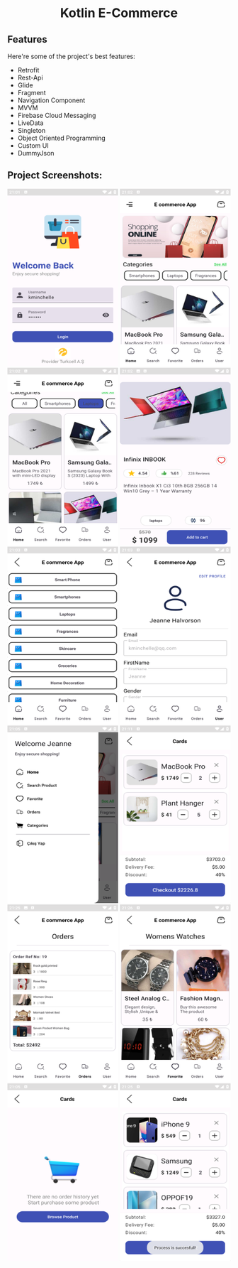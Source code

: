 <h1 align="center" id="title">Kotlin E-Commerce</h1>

<h2>Features</h2>

Here're some of the project's best features:

*   Retrofit
*   Rest-Api
*   Glide
*   Fragment
*   Navigation Component
*   MVVM
*   Firebase Cloud Messaging
*   LiveData
*   Singleton
*   Object Oriented Programming
*   Custom UI
*   DummyJson

<h2>Project Screenshots:</h2>

<img src="https://raw.githubusercontent.com/gorkemarslanbogan/kotlinecommerceapp/ea541a2b7b745c9cc9a11a1a44f9a127c7f28972/ScreenShoots/Screenshot_20231216-210127.png" alt="project-screenshot" width="250" height="400/">

<img src="https://raw.githubusercontent.com/gorkemarslanbogan/kotlinecommerceapp/ea541a2b7b745c9cc9a11a1a44f9a127c7f28972/ScreenShoots/Screenshot_20231216-210218.png" alt="project-screenshot" width="250" height="400/">

<img src="https://raw.githubusercontent.com/gorkemarslanbogan/kotlinecommerceapp/ea541a2b7b745c9cc9a11a1a44f9a127c7f28972/ScreenShoots/Screenshot_20231216-210245.png" alt="project-screenshot" width="250" height="400/">

<img src="https://raw.githubusercontent.com/gorkemarslanbogan/kotlinecommerceapp/ea541a2b7b745c9cc9a11a1a44f9a127c7f28972/ScreenShoots/Screenshot_20231216-210300.png" alt="project-screenshot" width="250" height="400/">

<img src="https://raw.githubusercontent.com/gorkemarslanbogan/kotlinecommerceapp/ea541a2b7b745c9cc9a11a1a44f9a127c7f28972/ScreenShoots/Screenshot_20231216-210322.png" alt="project-screenshot" width="250" height="400/">

<img src="https://raw.githubusercontent.com/gorkemarslanbogan/kotlinecommerceapp/ea541a2b7b745c9cc9a11a1a44f9a127c7f28972/ScreenShoots/Screenshot_20231216-210357.png" alt="project-screenshot" width="250" height="400/">

<img src="https://raw.githubusercontent.com/gorkemarslanbogan/kotlinecommerceapp/ea541a2b7b745c9cc9a11a1a44f9a127c7f28972/ScreenShoots/Screenshot_20231216-210532.png" alt="project-screenshot" width="250" height="400/">

<img src="https://raw.githubusercontent.com/gorkemarslanbogan/kotlinecommerceapp/ea541a2b7b745c9cc9a11a1a44f9a127c7f28972/ScreenShoots/Screenshot_20231216-211149.png" alt="project-screenshot" width="250" height="400/">

<img src="https://raw.githubusercontent.com/gorkemarslanbogan/kotlinecommerceapp/ea541a2b7b745c9cc9a11a1a44f9a127c7f28972/ScreenShoots/Screenshot_20231216-212534.png" alt="project-screenshot" width="250" height="400/">

<img src="https://raw.githubusercontent.com/gorkemarslanbogan/kotlinecommerceapp/ea541a2b7b745c9cc9a11a1a44f9a127c7f28972/ScreenShoots/Screenshot_20231216-212649.png" alt="project-screenshot" width="250" height="400/">

<img src="https://raw.githubusercontent.com/gorkemarslanbogan/kotlinecommerceapp/ea541a2b7b745c9cc9a11a1a44f9a127c7f28972/ScreenShoots/Screenshot_20231216-210538.png" alt="project-screenshot" width="250" height="400/">

<img src="https://raw.githubusercontent.com/gorkemarslanbogan/kotlinecommerceapp/ea541a2b7b745c9cc9a11a1a44f9a127c7f28972/ScreenShoots/Screenshot_20231216-212509.png" alt="project-screenshot" width="250" height="400/">
 


